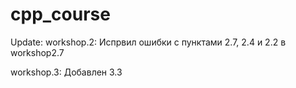 # cpp_course
Update:
workshop.2: Испрвил ошибки с пунктами 2.7, 2.4 и 2.2 в workshop2.7

workshop.3: Добавлен 3.3
